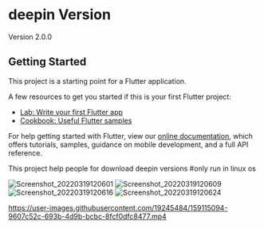 


# deepin Version 

Version 2.0.0

## Getting Started

This project is a starting point for a Flutter application.

A few resources to get you started if this is your first Flutter project:

- [Lab: Write your first Flutter app](https://flutter.dev/docs/get-started/codelab)
- [Cookbook: Useful Flutter samples](https://flutter.dev/docs/cookbook)

For help getting started with Flutter, view our
[online documentation](https://flutter.dev/docs), which offers tutorials,
samples, guidance on mobile development, and a full API reference.

This project help people for download deepin versions
#only run in linux os

![Screenshot_20220319120601](https://user-images.githubusercontent.com/19245484/159115048-0cb881f4-855d-46e8-871a-cea11f48b002.png)
![Screenshot_20220319120609](https://user-images.githubusercontent.com/19245484/159115053-7cacb400-efb7-4783-8f08-2b62291731aa.png)
![Screenshot_20220319120616](https://user-images.githubusercontent.com/19245484/159115056-3bc592be-ec48-40d1-9ad9-bc5ba269915b.png)
![Screenshot_20220319120624](https://user-images.githubusercontent.com/19245484/159115060-0b5fb384-9f5b-427b-9d7d-e48e9d739152.png)


https://user-images.githubusercontent.com/19245484/159115094-9607c52c-693b-4d9b-bcbc-8fcf0dfc8477.mp4
